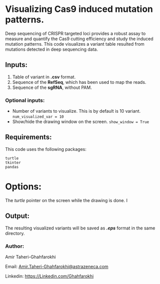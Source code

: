 # Visualizing Cas9 induced mutation patterns.
Deep sequencing of CRISPR targeted loci provides a robust assay to measure and quantify the Cas9 cutting efficiency and study the induced mutation patterns. This code visualizes a variant table resulted from mutations detected in deep sequencing data.

## Inputs:
1. Table of variant in **.csv** format.
2. Sequence of the **RefSeq**, which has been used to map the reads.
3. Sequence of the **sgRNA**, without PAM.

### Optional inputs:
* Number of variants to visualize. This is by default is 10 variant.
`num_visualized_var = 10`
* Show/hide the drawing window on the screen.
`show_window = True`

## Requirements:
This code uses the following packages:
 ```
 turtle
 tkinter
 pandas
 ```

# Options:
The _turtle_ pointer on the screen while the drawing is done. I

## Output:
The resulting visualized variants will be saved as _**.eps**_ format in the same directory. 

### Author: 
Amir Taheri-Ghahfarokhi

Email: Amir.Taheri-Ghahfarokhi@astrazeneca.com

Linkedin: https://Linkedin.com/Ghahfarokhi

